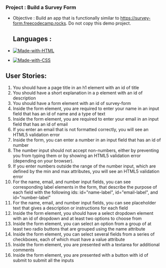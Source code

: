### Project : Build a Survey Form

- Objective : Build an app that is functionally similar to https://survey-form.freecodecamp.rocks. Do not copy this demo project.

  ## Languages :

- [![Made-with-HTML](https://img.shields.io/badge/Made%20with-HTML-red)](https://developer.mozilla.org/fr/docs/Web/HTML)
- [![Made-with-CSS](https://img.shields.io/badge/Made%20with-CSS-blue)](https://developer.mozilla.org/fr/docs/Web/CSS)

## User Stories:

1) You should have a page title in an h1 element with an id of title
2) You should have a short explanation in a p element with an id of description
3) You should have a form element with an id of survey-form
4) Inside the form element, you are required to enter your name in an input field that has an id of name and a type of text
5) Inside the form element, you are required to enter your email in an input field that has an id of email
6) If you enter an email that is not formatted correctly, you will see an HTML5 validation error
7) Inside the form, you can enter a number in an input field that has an id of number
8) The number input should not accept non-numbers, either by preventing you from typing them or by showing an HTML5 validation error (depending on your browser).
9) If you enter numbers outside the range of the number input, which are defined by the min and max attributes, you will see an HTML5 validation error
10) For the name, email, and number input fields, you can see corresponding label elements in the form, that describe the purpose of each field with the following ids: id="name-label", id="email-label", and id="number-label"
11) For the name, email, and number input fields, you can see placeholder text that gives a description or instructions for each field
12) Inside the form element, you should have a select dropdown element with an id of dropdown and at least two options to choose from
13) Inside the form element, you can select an option from a group of at least two radio buttons that are grouped using the name attribute
14) Inside the form element, you can select several fields from a series of checkboxes, each of which must have a value attribute
15) Inside the form element, you are presented with a textarea for additional comments
16) Inside the form element, you are presented with a button with id of submit to submit all the inputs
